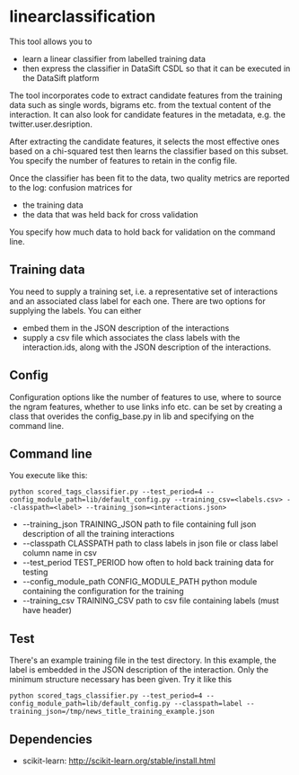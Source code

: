 linearclassification
====================

This tool allows you to

* learn a linear classifier from labelled training data 
* then express the classifier in DataSift CSDL so that it can be executed in the DataSift platform

The tool incorporates code to extract candidate features from the training data such as single words, bigrams etc. from the textual content of the interaction. It can also look for candidate features in the metadata, e.g. the twitter.user.desription.

After extracting the candidate features, it selects the most effective ones based on a chi-squared test then learns the classifier based on this subset. You specify the number of features to retain in the config file.

Once the classifier has been fit to the data, two quality metrics are reported to the log: confusion matrices for

* the training data
* the data that was held back for cross validation

You specify how much data to hold back for validation on the command line.

Training data
--------------

You need to supply a training set, i.e. a representative set of interactions and an associated class label for each one. There are two options for supplying the labels. You can either

* embed them in the JSON description of the interactions
* supply a csv file which associates the class labels with the interaction.ids, along with the JSON description of the interactions.

Config
------

Configuration options like the number of features to use, where to source the ngram features, whether to use links info etc. can be set by creating a class that overides the config_base.py in lib and specifying on the command line.

Command line
-------------

You execute like this:

    python scored_tags_classifier.py --test_period=4 --config_module_path=lib/default_config.py --training_csv=<labels.csv> --classpath=<label> --training_json=<interactions.json>


*  --training_json TRAINING_JSON
                        path to file containing full json description of all the training interactions
*  --classpath CLASSPATH
                        path to class labels in json file or class label column name in csv
*  --test_period TEST_PERIOD
                        how often to hold back training data for testing
*  --config_module_path CONFIG_MODULE_PATH
                        python module containing the configuration for the training
*  --training_csv TRAINING_CSV
                        path to csv file containing labels (must have header)


Test
----

There's an example training file in the test directory. In this example, the label is embedded in the JSON description of the interaction. Only the minimum structure necessary has been given. Try it like this

    python scored_tags_classifier.py --test_period=4 --config_module_path=lib/default_config.py --classpath=label --training_json=/tmp/news_title_training_example.json


Dependencies
------------

* scikit-learn: http://scikit-learn.org/stable/install.html
